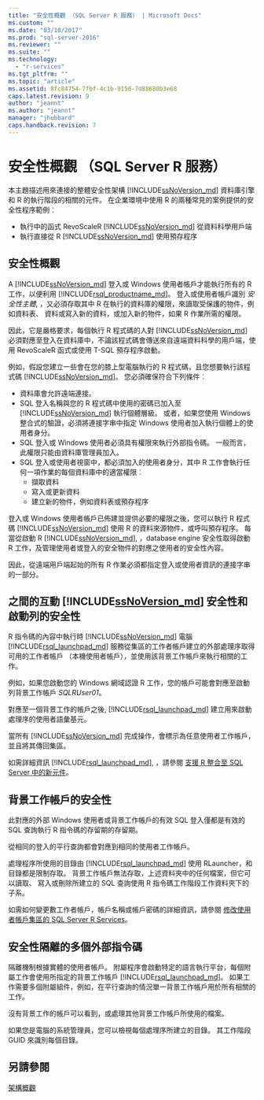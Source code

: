 ```yaml
---
title: "安全性概觀 （SQL Server R 服務） | Microsoft Docs"
ms.custom: ""
ms.date: "03/10/2017"
ms.prod: "sql-server-2016"
ms.reviewer: ""
ms.suite: ""
ms.technology: 
  - "r-services"
ms.tgt_pltfrm: ""
ms.topic: "article"
ms.assetid: 8fc84754-7fbf-4c1b-9150-7d88680b3e68
caps.latest.revision: 9
author: "jeannt"
ms.author: "jeannt"
manager: "jhubbard"
caps.handback.revision: 7
---
```

# 安全性概觀 （SQL Server R 服務）

本主題描述用來連接的整體安全性架構 [!INCLUDE[ssNoVersion_md](../../includes/ssnoversion-md.md)] 資料庫引擎和 R 的執行階段的相關的元件。 在企業環境中使用 R 的兩種常見的案例提供的安全性程序範例︰

+ 執行中的函式 RevoScaleR [!INCLUDE[ssNoVersion_md](../../includes/ssnoversion-md.md)] 從資料科學用戶端
+ 執行直接從 R [!INCLUDE[ssNoVersion_md](../../includes/ssnoversion-md.md)] 使用預存程序

## 安全性概觀

A [!INCLUDE[ssNoVersion_md](../../includes/ssnoversion-md.md)] 登入或 Windows 使用者帳戶才能執行所有的 R 工作，以便利用 [!INCLUDE[rsql_productname_md](../../includes/rsql-productname-md.md)]。 登入或使用者帳戶識別 *安全性主體*, ，又必須存取其中 R 在執行的資料庫的權限，來讀取受保護的物件，例如資料表、 資料或寫入新的資料，或加入新的物件，如果 R 作業所需的權限。

因此，它是嚴格要求，每個執行 R 程式碼的人對 [!INCLUDE[ssNoVersion_md](../../includes/ssnoversion-md.md)] 必須對應至登入在資料庫中，不論該程式碼會傳送來自遠端資料科學的用戶端，使用 RevoScaleR 函式或使用 T-SQL 預存程序啟動。 

例如，假設您建立一些會在您的膝上型電腦執行的 R 程式碼，且您想要執行該程式碼 [!INCLUDE[ssNoVersion_md](../../includes/ssnoversion-md.md)]。 您必須確保符合下列條件︰

+ 資料庫會允許遠端連接。
+ SQL 登入名稱與您的 R 程式碼中使用的密碼已加入至 [!INCLUDE[ssNoVersion_md](../../includes/ssnoversion-md.md)] 執行個體層級。 或者，如果您使用 Windows 整合式的驗證，必須將連接字串中指定 Windows 使用者加入執行個體上的使用者身分。
+ SQL 登入或 Windows 使用者必須具有權限來執行外部指令碼。 一般而言，此權限只能由資料庫管理員加入。
+ SQL 登入或使用者視窗中，都必須加入的使用者身分，其中 R 工作會執行任何一項作業的每個資料庫中的適當權限︰
    + 擷取資料
    + 寫入或更新資料 
    + 建立新的物件，例如資料表或預存程序

登入或 Windows 使用者帳戶已佈建並提供必要的權限之後，您可以執行 R 程式碼 [!INCLUDE[ssNoVersion_md](../../includes/ssnoversion-md.md)] 使用 R 的資料來源物件，或呼叫預存程序。 每當從啟動 R [!INCLUDE[ssNoVersion_md](../../includes/ssnoversion-md.md)], ，database engine 安全性取得啟動 R 工作，及管理使用者或登入的安全物件的對應之使用者的安全性內容。 

因此，從遠端用戶端起始的所有 R 作業必須都指定登入或使用者資訊的連接字串的一部分。


## 之間的互動 [!INCLUDE[ssNoVersion_md](../../includes/ssnoversion-md.md)] 安全性和啟動列的安全性

R 指令碼的內容中執行時 [!INCLUDE[ssNoVersion_md](../../includes/ssnoversion-md.md)] 電腦 [!INCLUDE[rsql_launchpad_md](../../includes/rsql-launchpad-md.md)] 服務從集區的工作者帳戶建立的外部處理序取得可用的工作者帳戶 （本機使用者帳戶），並使用該背景工作帳戶來執行相關的工作。 

例如，如果您啟動您的 Windows 網域認證 R 工作，您的帳戶可能會對應至啟動列背景工作帳戶 *SQLRUser01*。

對應至一個背景工作的帳戶之後, [!INCLUDE[rsql_launchpad_md](../../includes/rsql-launchpad-md.md)] 建立用來啟動處理序的使用者語彙基元。 

當所有 [!INCLUDE[ssNoVersion_md](../../includes/ssnoversion-md.md)] 完成操作，會標示為任意使用者工作帳戶，並且將其傳回集區。

如需詳細資訊 [!INCLUDE[rsql_launchpad_md](../../includes/rsql-launchpad-md.md)], ，請參閱 [支援 R 整合至 SQL Server 中的新元件](../../advanced-analytics/r-services/new-components-in-sql-server-to-support-r-services.md)。

## 背景工作帳戶的安全性
此對應的外部 Windows 使用者或背景工作帳戶的有效 SQL 登入僅都是有效的 SQL 查詢執行 R 指令碼的存留期的存留期。 

從相同的登入的平行查詢都會對應到相同的使用者工作帳戶。

處理程序所使用的目錄由 [!INCLUDE[rsql_launchpad_md](../../includes/rsql-launchpad-md.md)] 使用 RLauncher，和目錄都是限制存取。 背景工作帳戶無法存取，上述資料夾中的任何檔案，但它可以讀取、 寫入或刪除所建立的 SQL 查詢使用 R 指令碼工作階段工作資料夾下的子系。

如需如何變更數工作者帳戶，帳戶名稱或帳戶密碼的詳細資訊，請參閱 [修改使用者帳戶集區的 SQL Server R Services](../../advanced-analytics/r-services/modify-the-user-account-pool-for-sql-server-r-services.md)。


## 安全性隔離的多個外部指令碼

隔離機制根據實體的使用者帳戶。 附屬程序會啟動特定的語言執行平台，每個附屬工作會使用所指定的背景工作帳戶 [!INCLUDE[rsql_launchpad_md](../../includes/rsql-launchpad-md.md)]。 如果工作需要多個附屬組件，例如，在平行查詢的情況單一背景工作帳戶用於所有相關的工作。

沒有背景工作的帳戶可以看到，或處理其他背景工作帳戶所使用的檔案。
 
如果您是電腦的系統管理員，您可以檢視每個處理序所建立的目錄。 其工作階段 GUID 來識別每個目錄。

## 另請參閱
[架構概觀](../../advanced-analytics/r-services/architecture-overview-sql-server-r-services.md)